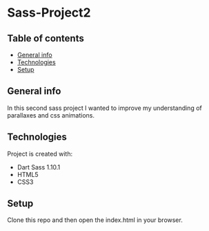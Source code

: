 # Sass-Project2

## Table of contents
* [General info](#general-info)
* [Technologies](#technologies)
* [Setup](#setup)


## General info
In this second sass project I wanted to improve my understanding of parallaxes and css animations.
	
## Technologies
Project is created with:
* Dart Sass 1.10.1
* HTML5
* CSS3

	
## Setup
Clone this repo and then open the index.html in your browser.
